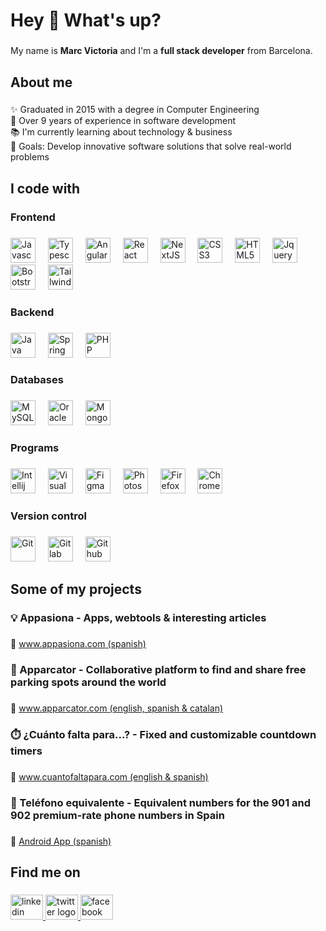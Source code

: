 <h1 align="left">Hey 👋 What's up?</h1>

###

My name is **Marc Victoria** and I'm a **full stack developer** from Barcelona.

###

<h2 align="left">About me</h2>

###

✨ Graduated in 2015 with a degree in Computer Engineering<br>💼 Over 9 years of experience in software development<br>📚 I'm currently learning about technology & business<br>🎯 Goals: Develop innovative software solutions that solve real-world problems

###
<h2 align="left">I code with</h2>

###

<h3 align="left">Frontend</h3>

###

<div align="left">
  <img src="https://skillicons.dev/icons?i=js" height="40" alt="Javascript"  />
  <img width="12" />
  <img src="https://skillicons.dev/icons?i=ts" height="40" alt="Typescript"  />
  <img width="12" />
  <img src="https://skillicons.dev/icons?i=angular" height="40" alt="Angular"  />
  <img width="12" />
  <img src="https://skillicons.dev/icons?i=react" height="40" alt="React"  />
  <img width="12" />
  <img src="https://skillicons.dev/icons?i=nextjs" height="40" alt="NextJS"  />
  <img width="12" />
  <img src="https://skillicons.dev/icons?i=css" height="40" alt="CSS3"  />
  <img width="12" />
  <img src="https://skillicons.dev/icons?i=html" height="40" alt="HTML5"  />
  <img width="12" />
  <img src="https://cdn.simpleicons.org/jquery/0769AD" height="40" alt="Jquery"  />
  <img width="12" />
  <img src="https://cdn.jsdelivr.net/gh/devicons/devicon/icons/bootstrap/bootstrap-original.svg" height="40" alt="Bootstrap"  />
  <img width="12" />
  <img src="https://skillicons.dev/icons?i=tailwind" height="40" alt="Tailwindcss"  />
</div>

###

<h3 align="left">Backend</h3>

###

<div align="left">
  <img src="https://skillicons.dev/icons?i=java" height="40" alt="Java"  />
  <img width="12" />
  <img src="https://skillicons.dev/icons?i=spring" height="40" alt="Spring"  />
  <img width="12" />
  <img src="https://skillicons.dev/icons?i=php" height="40" alt="PHP"  />
</div>

###

<h3 align="left">Databases</h3>

###

<div align="left">
  <img src="https://skillicons.dev/icons?i=mysql" height="40" alt="MySQL"  />
  <img width="12" />
  <img src="https://cdn.simpleicons.org/oracle/F80000" height="40" alt="Oracle SQL"  />
  <img width="12" />
  <img src="https://skillicons.dev/icons?i=mongodb" height="40" alt="MongoDB"  />
</div>

###

<h3 align="left">Programs</h3>

###

<div align="left">
  <img src="https://cdn.jsdelivr.net/gh/devicons/devicon/icons/intellij/intellij-original.svg" height="40" alt="Intellij Idea"  />
  <img width="12" />
  <img src="https://cdn.jsdelivr.net/gh/devicons/devicon/icons/vscode/vscode-original.svg" height="40" alt="Visual Studio Code"  />
  <img width="12" />
  <img src="https://skillicons.dev/icons?i=figma" height="40" alt="Figma"  />
  <img width="12" />
  <img src="https://cdn.simpleicons.org/adobephotoshop/31A8FF" height="40" alt="Photoshop"  />
  <img width="12" />
  <img src="https://cdn.simpleicons.org/firefox/FF7139" height="40" alt="Firefox"  />
  <img width="12" />
  <img src="https://cdn.simpleicons.org/googlechrome/4285F4" height="40" alt="Chrome"  />
</div>

###

<h3 align="left">Version control</h3>

###

<div align="left">
  <img src="https://skillicons.dev/icons?i=git" height="40" alt="Git"  />
  <img width="12" />
  <img src="https://skillicons.dev/icons?i=gitlab" height="40" alt="Gitlab"  />
  <img width="12" />
  <img src="https://skillicons.dev/icons?i=github" height="40" alt="Github"  />
</div>

###
<h2 align="left">Some of my projects</h2>

###

<h3 align="left">💡 Appasiona - Apps, webtools & interesting articles</h3>

###

🔗 [www.appasiona.com (spanish)](https://www.appasiona.com)

###

<h3 align="left">🚗 Apparcator - Collaborative platform to find and share free parking spots around the world</h3>

###

🔗 [www.apparcator.com (english, spanish & catalan)](https://www.apparcator.com)

###

<h3 align="left">⏱️ ¿Cuánto falta para...? - Fixed and customizable countdown timers</h3>

###

🔗 [www.cuantofaltapara.com (english & spanish)](https://www.cuantofaltapara.com)

###

<h3 align="left">📱 Teléfono equivalente - Equivalent numbers for the 901 and 902 premium-rate phone numbers in Spain</h3>

###

🔗 [Android App (spanish)](https://play.google.com/store/apps/details?id=com.telefonoequivalente)

###


<h2 align="left">Find me on</h2>

###

<div align="left">
  <a href="https://www.linkedin.com/in/marcvictoria/" target="_blank">
    <img src="https://raw.githubusercontent.com/maurodesouza/profile-readme-generator/master/src/assets/icons/social/linkedin/default.svg" width="52" height="40" alt="linkedin logo"  />
  </a>
  <a href="https://x.com/appasiona" target="_blank">
    <img src="https://raw.githubusercontent.com/maurodesouza/profile-readme-generator/master/src/assets/icons/social/twitter/default.svg" width="52" height="40" alt="twitter logo"  />
  </a>
  <a href="https://www.facebook.com/Appasiona" target="_blank">
    <img src="https://raw.githubusercontent.com/maurodesouza/profile-readme-generator/master/src/assets/icons/social/facebook/default.svg" width="52" height="40" alt="facebook logo"  />
  </a>
</div>

###
